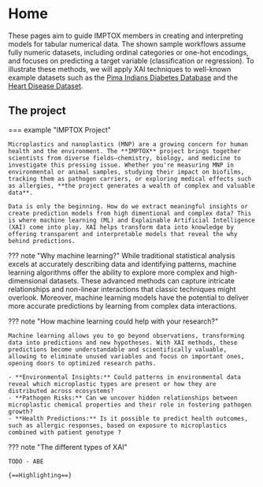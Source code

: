 # Home

These pages aim to guide IMPTOX members in creating and interpreting models for tabular numerical data. The shown sample workflows assume fully numeric datasets, including ordinal categories or one-hot encodings, and focuses on predicting a target variable (classification or regression). To illustrate these methods, we will apply XAI techniques to well-known example datasets such as the [Pima Indians Diabetes Database](https://www.kaggle.com/datasets/uciml/pima-indians-diabetes-database) and the [Heart Disease Dataset](https://www.kaggle.com/datasets/johnsmith88/heart-disease-dataset).



## The project
=== example "IMPTOX Project"

    Microplastics and nanoplastics (MNP) are a growing concern for human health and the environment. The **IMPTOX** project brings together scientists from diverse fields—chemistry, biology, and medicine to investigate this pressing issue. Whether you're measuring MNP in environmental or animal samples, studying their impact on biofilms, tracking them as pathogen carriers, or exploring medical effects such as allergies, **the project generates a wealth of complex and valuable data**.

    Data is only the beginning. How do we extract meaningful insights or create prediction models from high dimentional and complex data? This is where machine learning (ML) and Explainable Artificial Intelligence (XAI) come into play. XAI helps transform data into knowledge by offering transparent and interpretable models that reveal the why behind predictions.


??? note "Why machine learning?"
    While traditional statistical analysis excels at accurately describing data and identifying patterns, machine learning algorithms offer the ability to explore more complex and high-dimensional datasets. These advanced methods can capture intricate relationships and non-linear interactions that classic techniques might overlook.  Moreover, machine learning models have the potential to deliver more accurate predictions by learning from complex data interactions. 

??? note "How machine learning could help with your research?"

    Machine learning allows you to go beyond observations, transforming data into predictions and new hypotheses. With XAI methods, these predictions become understandable and scientifically valuable, allowing to eliminate unused variables and focus on important ones, opening doors to optimized research paths. 

    - **Environmental Insights:** Could patterns in environmental data reveal which microplastic types are present or how they are distributed across ecosystems? 
    - **Pathogen Risks:** Can we uncover hidden relationships between microplastic chemical properties and their role in fostering pathogen growth? 
    - **Health Predictions:** Is it possible to predict health outcomes, such as allergic responses, based on exposure to microplastics combined with patient genotype ? 

??? note "The different types of XAI"

    TODO - ABE

    {==Highlighting==}
